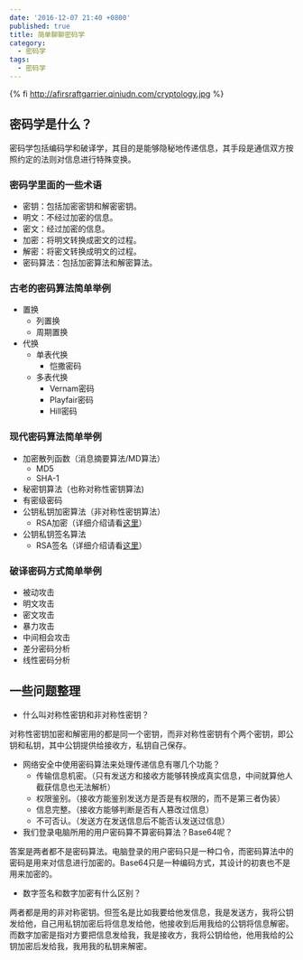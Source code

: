```yaml
---
date: '2016-12-07 21:40 +0800'
published: true
title: 简单聊聊密码学
category:
  - 密码学
tags:
  - 密码学
---
```

{% fi http://afirsraftgarrier.qiniudn.com/cryptology.jpg %}
## 密码学是什么？

密码学包括编码学和破译学，其目的是能够隐秘地传递信息，其手段是通信双方按照约定的法则对信息进行特殊变换。

### 密码学里面的一些术语

* 密钥：包括加密密钥和解密密钥。
* 明文：不经过加密的信息。
* 密文：经过加密的信息。
* 加密：将明文转换成密文的过程。
* 解密：将密文转换成明文的过程。
* 密码算法：包括加密算法和解密算法。

### 古老的密码算法简单举例

* 置换
	* 列置换
    * 周期置换
* 代换
	* 单表代换
    	* 恺撒密码
    * 多表代换
    	* Vernam密码
        * Playfair密码
        * Hill密码

### 现代密码算法简单举例

* 加密散列函数（消息摘要算法/MD算法）
	* MD5
    * SHA-1
* 秘密钥算法（也称对称性密钥算法)
* 有密级密码
* 公钥私钥加密算法（非对称性密钥算法）
	* RSA加密（详细介绍请看[这里](http://www.befuncool.com/2016/12/16/2016-12-16-cool-rsa)）
* 公钥私钥签名算法
	* RSA签名（详细介绍请看[这里](http://www.befuncool.com/2016/12/16/2016-12-16-cool-rsa)）
    
### 破译密码方式简单举例

* 被动攻击
* 明文攻击
* 密文攻击
* 暴力攻击
* 中间相会攻击
* 差分密码分析
* 线性密码分析

## 一些问题整理

* 什么叫对称性密钥和非对称性密钥？

对称性密钥加密和解密用的都是同一个密钥，而非对称性密钥有个两个密钥，即公钥和私钥，其中公钥提供给接收方，私钥自己保存。

* 网络安全中使用密码算法来处理传递信息有哪几个功能？
	* 传输信息机密。（只有发送方和接收方能够转换成真实信息，中间就算他人截获信息也无法解析）
    * 权限鉴别。（接收方能鉴别发送方是否是有权限的，而不是第三者伪装）
    * 信息完整。（接收方能够判断是否有人篡改过信息）
    * 不可否认。（发送方在发送信息后不能否认发送过信息）
* 我们登录电脑所用的用户密码算不算密码算法？Base64呢？

答案是两者都不是密码算法。电脑登录的用户密码只是一种口令，而密码算法中的密码是用来对信息进行加密的。Base64只是一种编码方式，其设计的初衷也不是用来加密的。

* 数字签名和数字加密有什么区别？

两者都是用的非对称密钥。但签名是比如我要给他发信息，我是发送方，我将公钥发给他，自己用私钥加密后将信息发给他，他接收到后用我给的公钥将信息解密。而数字加密是指对方要把信息发给我，我是接收方，我将公钥给他，他用我给的公钥加密后发给我，我用我的私钥来解密。





